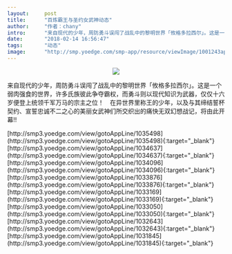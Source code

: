 ```yaml
---
layout:     post
title:      "百炼霸王与圣约女武神动态"
author:     "作者：chany"
intro:      "来自现代的少年，周防勇斗误闯了战乱中的黎明世界「攸格多拉西尔」。这是一个弱肉强食的世界，许多氏族彼此争夺霸权，而勇斗则以现代知识为武器，仅仅十六岁便登上统领千军万马的宗主之位！　在异世界里称王的少年，以及与其缔结誓杯契约、宣誓忠诚不二之心的美丽女武神们所交织出的痛快无双幻想战记，将由此开幕!!"
date:       "2018-02-14 16:56:47"
tags:       "动态"
image:      "http://smp.yoedge.com/smp-app/resource/viewImage/1001243appline.png"
---
```

<div style="text-align: center">
<p><img src="http://smp.yoedge.com/smp-app/resource/viewImage/1001243appline.png"/></p>
</div>
<p class="post-meta">
<span>来自现代的少年，周防勇斗误闯了战乱中的黎明世界「攸格多拉西尔」。这是一个弱肉强食的世界，许多氏族彼此争夺霸权，而勇斗则以现代知识为武器，仅仅十六岁便登上统领千军万马的宗主之位！　在异世界里称王的少年，以及与其缔结誓杯契约、宣誓忠诚不二之心的美丽女武神们所交织出的痛快无双幻想战记，将由此开幕!!</span>
</p>
[http://smp3.yoedge.com/view/gotoAppLine/1035498](http://smp3.yoedge.com/view/gotoAppLine/1035498){:target="_blank"}
[http://smp3.yoedge.com/view/gotoAppLine/1034637](http://smp3.yoedge.com/view/gotoAppLine/1034637){:target="_blank"}
[http://smp3.yoedge.com/view/gotoAppLine/1034096](http://smp3.yoedge.com/view/gotoAppLine/1034096){:target="_blank"}
[http://smp3.yoedge.com/view/gotoAppLine/1033876](http://smp3.yoedge.com/view/gotoAppLine/1033876){:target="_blank"}
[http://smp3.yoedge.com/view/gotoAppLine/1033169](http://smp3.yoedge.com/view/gotoAppLine/1033169){:target="_blank"}
[http://smp3.yoedge.com/view/gotoAppLine/1033050](http://smp3.yoedge.com/view/gotoAppLine/1033050){:target="_blank"}
[http://smp3.yoedge.com/view/gotoAppLine/1032643](http://smp3.yoedge.com/view/gotoAppLine/1032643){:target="_blank"}
[http://smp3.yoedge.com/view/gotoAppLine/1031845](http://smp3.yoedge.com/view/gotoAppLine/1031845){:target="_blank"}


